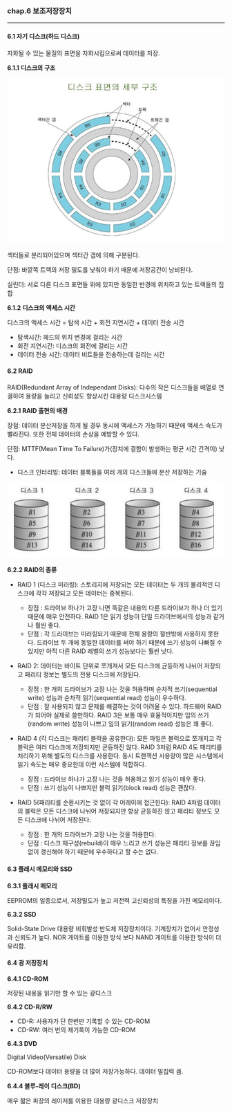 ### chap.6 보조저장장치

------

#### 6.1 자기 디스크(하드 디스크)

 자화될 수 있는 물질의 표면을 자화시킴으로써 데이터를 저장.

**6.1.1 디스크의 구조**

![](img/ch6_1.JPG)

 섹터들로 분리되어있으며 섹터간 갭에 의해 구분된다.

단점: 바깥쪽 트랙의 저장 밀도를 낮춰야 하기 때문에 저장공간이 낭비된다.

 실린더: 서로 다른 디스크 표면들 위에 있지만 동일한 반경에 위치하고 있는 트랙들의 집합



**6.1.2 디스크의 액세스 시간**

디스크의 액세스 시간 = 탐색 시간 + 회전 지연시간 + 데이터 전송 시간

- 탐색시간: 헤드의 위치 변경에 걸리는 시간
- 회전 지연시간: 디스크의 회전에 걸리는 시간
- 데이터 전송 시간: 데이터 비트들을 전송하는데 걸리는 시간



#### 6.2 RAID

 RAID(Redundant Array of Independant Disks): 다수의 작은 디스크들을 배열로 연결하여 용량을 늘리고 신뢰성도 향상시킨 대용량 디스크시스템

**6.2.1 RAID 출현의 배경**

장점: 데이터 분산저장을 하게 될 경우 동시에 액세스가 가능하기 때문에 액세스 속도가 빨라진다. 또한 전체 데이터의 손상을 예방할 수 있다.

단점: MTTF(Mean Time To Failure)가(장치에 결함이 발생하는 평균 시간 간격이) 낮다.

- 디스크 인터리빙: 데이터 블록들을 여러 개의 디스크들에 분산 저장하는 기술

![](img/ch6_2.JPG)

**6.2.2 RAID의 종류**

- RAID 1 (디스크 미러링): 스토리지에 저장되는 모든 데이터는 두 개의 물리적인 디스크에 각각 저장되고 모든 데이터는 중복된다.

  - 장점 : 드라이브 하나가 고장 나면 똑같은 내용의 다른 드라이브가 하나 더 있기 때문에 매우 안전하다. RAID 1은 읽기 성능이 단일 드라이브에서의 성능과 같거나 훨씬 좋다. 
  - 단점 : 각 드라이브는 미러링되기 때문에 전체 용량의 절반밖에 사용하지 못한다. 드라이브 두 개에 동일한 데이터를 써야 하기 때문에 쓰기 성능이 나빠질 수 있지만 아직 다른 RAID 레벨의 쓰기 성능보다는 훨씬 낫다. 

- RAID 2: 데이터는 바이트 단위로 쪼개져서 모든 디스크에 균등하게 나뉘어 저장되고 패리티 정보는 별도의 전용 디스크에 저장된다.

  - 장점 : 한 개의 드라이브가 고장 나는 것을 허용하며 순차적 쓰기(sequential write) 성능과 순차적 읽기(sequential read) 성능이 우수하다. 
  - 단점 : 잘 사용되지 않고 문제를 해결하는 것이 어려울 수 있다. 하드웨어 RAID가 되어야 실제로 쓸만하다. RAID 3은 보통 매우 효율적이지만 임의 쓰기(random write) 성능이 나쁘고 임의 읽기(random read) 성능은 꽤 좋다. 

- RAID 4 (각 디스크는 패리티 블럭을 공유한다): 모든 파일은 블럭으로 쪼개지고 각 블럭은 여러 디스크에 저장되지만 균등하진 않다. RAID 3처럼 RAID 4도 패리티를 처리하기 위해 별도의 디스크를 사용한다. 동시 트랜잭션 사용량이 많은 시스템에서 읽기 속도는 매우 중요한데 이런 시스템에 적합하다. 

  - 장점 : 드라이브 하나가 고장 나는 것을 허용하고 읽기 성능이 매우 좋다. 
  - 단점 : 쓰기 성능이 나쁘지만 블럭 읽기(block read) 성능은 괜찮다. 

- RAID 5(패리티를 순환시키는 것 없이 각 어레이에 접근한다): RAID 4처럼 데이터의 블럭은 모든 디스크에 나뉘어 저장되지만 항상 균등하진 않고 패리티 정보도 모든 디스크에 나뉘어 저장된다.

  - 장점 : 한 개의 드라이브가 고장 나는 것을 허용한다.
  - 단점 : 디스크 재구성(rebuild)이 매우 느리고 쓰기 성능은 패리티 정보를 끊임없이 갱신해야 하기 때문에 우수하다고 할 수는 없다. 

  

#### 6.3 플래시 메모리와 SSD

**6.3.1 플래시 메모리**

 EEPROM의 일종으로서, 저장밀도가 높고 저전력 고신뢰성의 특징을 가진 메모리이다.



**6.3.2 SSD**

 Solid-State Drive 대용량 비휘발성 반도체 저장장치이다. 기계장치가 없어서 안정성과 신뢰도가 높다. NOR 게이트를 이용한 방식 보다 NAND 게이트를 이용한 방식이 더 유리함.



#### 6.4 광 저장장치

**6.4.1 CD-ROM**

 저장된 내용을 읽기만 할 수 있는 광디스크



**6.4.2 CD-R/RW**

- CD-R: 사용자가 단 한번만 기록할 수 있는 CD-ROM
- CD-RW: 여러 번의 재기록이 가능한 CD-ROM



**6.4.3 DVD**

 Digital Video(Versatile) Disk

 CD-ROM보다 데이터 용량을 더 많이 저장가능하다. 데이터 밀집력 큼.



**6.4.4 블루-레이 디스크(BD)**

 매우 짧은 파장의 레이저를 이용한 대용량 광디스크 저장장치
